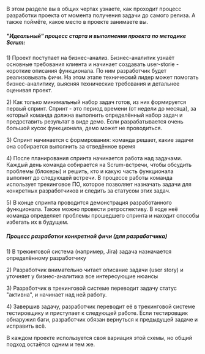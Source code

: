 В этом разделе вы в общих чертах узнаете, как проходит процесс разработки проекта от момента получения задачи до самого релиза. А также поймёте, какое место в проекте занимаете вы.

##### "Идеальный" процесс старта и выполнения проекта по методике Scrum:

1\) Проект поступает на бизнес-анализ. Бизнес-аналитик узнаёт основные требования клиента и начинает создавать user-storie - короткие описания функционала. По ним разработчик будет реализовывать фичи. На этом этапе технический лидер может помогать бизнес-аналитику, выясняя технические требования и детальнее оценивая проект.

2\) Как только минимальный набор задач готов,  из них формируется первый спринт. Спринт - это период времени \(от недели до месяца\), за который команда должна выполнить определённый набор задач и предоставить результат в виде демо. Если разрабатывается очень большой кусок функционала, демо может не проводиться.

3\) Спринт начинается с формирования: команда решает, какие задачи она собирается выполнить за отведённое время

4\) После планирования спринта начинается работа над задачами. Каждый день команда собирается на Scrum-встречи, чтобы обсудить проблемы \(блокеры\) и решить, кто и какую часть функционала выполнит до следующей встречи. В процессе работы команда использует трекинговое ПО, которое позволяет назначать задачи для конкретных разработчиков и следить за статусом этих задач.

5\) В конце спринта проводится демонстрация разработанного функционала. Также можно провести ретроспективу. В ходе неё команда определяет проблемы прошедшего спринта и находит способы избегать их в будущем.

##### Процесс разработки конкретной фичи \(для разработчика\)

1\) В трекинговой система \(например, Jira\) задача назначается определённому разработчику

2\) Разработчик внимательно читает описание задачи \(user story\) и уточняет у бизнес-аналитика все интересующие нюансы

3\) Разработчик в трекинговой системе переводит задачу статус "активна", и начинает над ней работу.

4\) Завершив задачу, разработчик переводит её в трекинговой системе тестировщику и приступает к следующей работе. Если тестировщик обнаружил баги, разработчик обязан вернуться к предыдущей задаче и исправить всё.

В каждом проекте используется своя вариация этой схемы, но общий подход остаётся одним и тем же.

##### 



